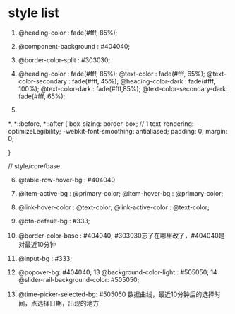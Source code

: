 # style list

1. @heading-color          : fade(#fff, 85%);
2. @component-background   : #404040;
3. @border-color-split     : #303030;
4. @heading-color          : fade(#fff, 85%);
   @text-color             : fade(#fff, 65%);
   @text-color-secondary   : fade(#fff, 45%);
   @heading-color-dark     : fade(#fff, 100%);
   @text-color-dark        : fade(#fff,85%);
   @text-color-secondary-dark: fade(#fff, 65%);

5. 
*,
*::before,
*::after {
  box-sizing: border-box; // 1
  text-rendering: optimizeLegibility;
  -webkit-font-smoothing: antialiased;
  padding: 0;
  margin: 0;

}

// style/core/base

6. @table-row-hover-bg : #404040
7. @item-active-bg         : @primary-color;
   @item-hover-bg          : @primary-color;

8. @link-hover-color       : @text-color;
   @link-active-color      : @text-color;
   
9. @btn-default-bg         : #333;
10. @border-color-base     : #404040;  #303030忘了在哪里改了，#404040是对最近10分钟
11. @input-bg              : #333;  
12. @popover-bg: #404040;
13  @background-color-light : #505050;
14  @slider-rail-background-color:        #505050;
15. @time-picker-selected-bg: #505050    数据曲线，最近10分钟后的选择时间，点选择日期，出现的地方
